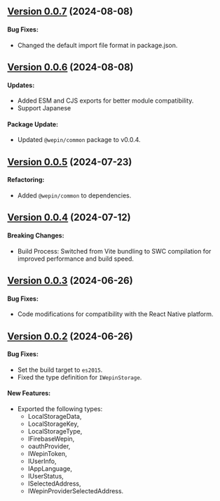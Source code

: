 ## [Version 0.0.7](https://www.npmjs.com/package/@wepin/storage-js/v/0.0.7) (2024-08-08)

#### Bug Fixes:
  - Changed the default import file format in package.json.
  
## [Version 0.0.6](https://www.npmjs.com/package/@wepin/storage-js/v/0.0.6) (2024-08-08)

#### Updates:
  - Added ESM and CJS exports for better module compatibility.
  - Support Japanese

#### Package Update:
 - Updated `@wepin/common` package to v0.0.4.

## [Version 0.0.5](https://www.npmjs.com/package/@wepin/storage-js/v/0.0.5) (2024-07-23)

#### Refactoring:
  - Added `@wepin/common` to dependencies.

## [Version 0.0.4](https://www.npmjs.com/package/@wepin/storage-js/v/0.0.4) (2024-07-12)

#### Breaking Changes:
 - Build Process: Switched from Vite bundling to SWC compilation for improved performance and build speed.

## [Version 0.0.3](https://www.npmjs.com/package/@wepin/storage-js/v/0.0.2) (2024-06-26)

#### Bug Fixes:

- Code modifications for compatibility with the React Native platform.

## [Version 0.0.2](https://www.npmjs.com/package/@wepin/storage-js/v/0.0.2) (2024-06-26)

#### Bug Fixes:

- Set the build target to `es2015`.
- Fixed the type definition for `IWepinStorage`.

#### New Features:
- Exported the following types:
  - LocalStorageData,
  - LocalStorageKey,
  - LocalStorageType,
  - IFirebaseWepin,
  - oauthProvider,
  - IWepinToken,
  - IUserInfo,
  - IAppLanguage,
  - IUserStatus,
  - ISelectedAddress,
  - IWepinProviderSelectedAddress.